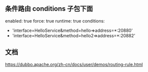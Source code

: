 ## 条件路由 conditions 子包下面

enabled: true
force: true
runtime: true
conditions:
  - 'interface=HelloService&method=hello=>address=*:20880'
  - 'interface=HelloService&method=hello2=>address=*:20882'



## 文档
https://dubbo.apache.org/zh-cn/docs/user/demos/routing-rule.html